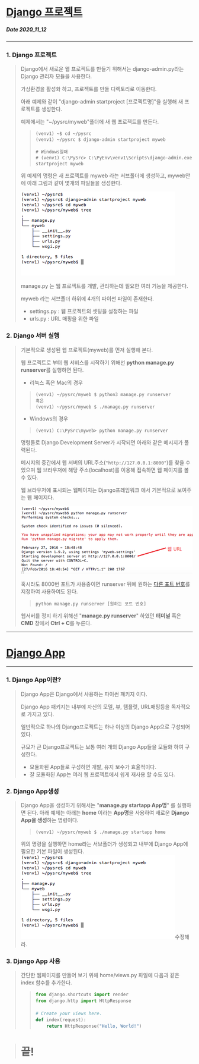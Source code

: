 # [Django 프로젝트](http://pythonstudy.xyz/python/article/304-Django-%ED%94%84%EB%A1%9C%EC%A0%9D%ED%8A%B8)
##### Date 2020_11_12
---
 ### 1. Django 프로젝트
> Django에서 새로운 웹 프로젝트를 만들기 위해서는 django-admin.py라는 Django 관리자 모듈을 사용한다.
>
> 가상환경을 활성화 하고, 프로젝트를 만들 디렉토리로 이동한다.
>
> 아래 예제와 같이 "django-admin startproject [프로젝트명]"을 실행해 새 프로젝트를 생성한다.
>
> 예제에서는 "~/pysrc/myweb"폴더에 새 웹 프로젝트를 만든다.
>
>> ```
>> (venv1) ~$ cd ~/pysrc
>> (venv1) ~/pysrc $ django-admin startproject myweb
>>
>> # Windows일때
>> # (venv1) C:\PySrc> C:\PyEnv\venv1\Scripts\django-admin.exe startproject myweb
>> ```
>
> 위 예제의 명령은 새 프로젝트를 myweb 라는 서브폴더에 생성하고, myweb안에 아래 그림과 같이 몇개의 파일들을 생성한다.
>
> ![Django_01_1](./image/Django_01_1.png)
>
> manage.py 는 웹 프로젝트를 개발, 관리하는데 필요한 여러 기능을 제공한다.
>
> myweb 라는 서브폴더 하위에 4개의 파이썬 파일이 존재한다.
> - settings.py : 웹 프로젝트의 셋팅을 설정하는 파일
> - urls.py : URL 매핑을 위한 파일
>
### 2. Django 서버 실행
> 기본적으로 생성된 웹 프로젝트(myweb)를 먼저 실행해 본다.
>
> 웹 프로젝트로 부터 웹 서비스를 시작하기 위해선 **python manage.py runserver**를 실행하면 된다.
> - 리눅스 혹은 Mac의 경우
>> ```
>> (venv1) ~/pysrc/myweb $ python3 manage.py runserver
>> 혹은
>> (venv1) ~/pysrc/myweb $ ./manage.py runserver
>> ```
> - Windows의 경우
>> ```
>> (venv1) C:\PySrc\myweb> python manage.py runserver
>> ```
>
> 명령들로 Django Development Server가 시작되면 아래와 같은 메시지가 풀력된다.
>
> 메시지의 중간에서 웹 서버의 URL주소(```"http://127.0.0.1:8000"```)를 찾을 수 있으며 웹 브라우저에 해당 주소(localhost)를 이용해 접속하면 웹 페이지를 볼 수 있다.
>
> 웹 브라우저에 표시되는 웹페이지는 Django프레임워크 에서 기본적으로 보여주는 웹 페이지다.
>
> ![Django_01_2](./image/Django_01_2.png)
>
> 혹시라도 8000번 포트가 사용중이면 runserver 뒤에 원하는 [다른 포트 번호](https://webdir.tistory.com/124)를 지정하여 사용하여도 된다.
>> ```
>> python manage.py runserver [원하는 포트 번호]
>> ```
> 웹서버를 정지 하기 위해선 "**manage.py runserver**" 하였던 **터미널** 혹은 **CMD** 창에서 **Ctrl + C**를 누른다.
>
---
# [Django App](http://pythonstudy.xyz/python/article/305-Django-App)
---
### 1. Django App이란?
> Django App은 Django에서 사용하는 파이썬 패키지 이다.
>
> Django App 패키지는 내부에 자신의 모델, 뷰, 템플릿, URL매핑등을 독자적으로 가지고 있다.
>
> 일반적으로 하나의 Django프로젝트는 하나 이상의 Django App으로 구성되어 있다.
>
> 규모가 큰 Django프로젝트는 보통 여러 개의 Django App들을 모듈화 하여 구성한다.
> - 모듈화된 App들로 구성하면 개발, 유지 보수가 효율적이다.
> - 잘 모듈화된 App는 여러 웹 프로젝트에서 쉽게 재사용 할 수도 있다.
>
### 2. Django App생성
> Django App을 생성하기 위해서는 "**manage.py startapp App명**" 를 실행하면 된다.
> 아래 예제는 아래는 **home** 이라는 **App명**을 사용하여 새로운 **Django App을 생성**하는 명령이다.
>> ```
>> (venv1) ~/pysrc/myweb $ ./manage.py startapp home
>> ```
> 위의 명령을 실행하면 home라는 서브폴더가 생성되고 내부에 Django App에 필요한 기본 파일이 생성된다.
> ![Django_01_1](./image/Django_01_1.png)수정해라.
>
### 3. Django App 사용
> 간단한 웹페이지를 만들어 보기 위해 home/views.py 파일에 다음과 같은 index 함수를 추가한다.
>> ```Python
>> from django.shortcuts import render
>> from django.http import HttpResponse
>> 
>> # Create your views here.
>> def index(request):
>>     return HttpResponse("Hello, World!")
>> ```

> # 끝!

